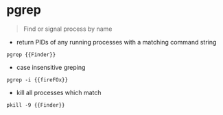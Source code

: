 # pgrep

> Find or signal process by name

- return PIDs of any running processes with a matching command string 

`pgrep {{Finder}}`

- case insensitive greping

`pgrep -i {{fireFOx}}`

- kill all processes which match

`pkill -9 {{Finder}}`
